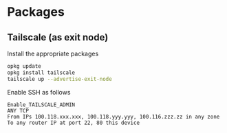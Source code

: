 
# Packages

## Tailscale (as exit node)

Install the appropriate packages

```bash
opkg update
opkg install tailscale
tailscale up --advertise-exit-node
```

Enable SSH as follows

```
Enable_TAILSCALE_ADMIN
ANY TCP
From IPs 100.118.xxx.xxx, 100.118.yyy.yyy, 100.116.zzz.zz in any zone
To any router IP at port 22, 80 this device
```
